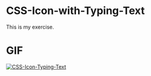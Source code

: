 # CSS-Icon-with-Typing-Text
This is my exercise.

# GIF
<a href="https://imgbb.com/"><img src="https://i.ibb.co/4Kv8jJ0/CSS-Icon-Typing-Text.gif" alt="CSS-Icon-Typing-Text" border="0"/></a>
